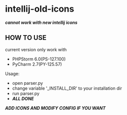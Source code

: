 intellij-old-icons
==================

***cannot work with new intellij icons***

HOW TO USE
------------------

current version only work with
 - PHPStorm 6.0(PS-127.100)
 - PyCharm 2.7(PY-125.57)

Usage:
 - open parser.py
 - change variable '_INSTALL_DIR' to your installation dir
 - run parser.py
 - ***ALL DONE***

 ***ADD ICONS AND MODIFY CONFIG IF YOU WANT***
